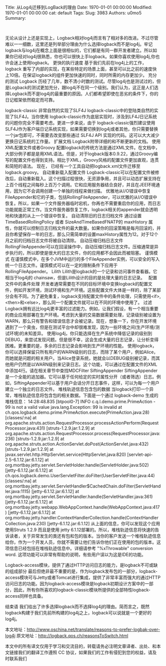 Title: 从Log4j迁移到LogBack的理由
Date: 1970-01-01 00:00:00
Modified: 1970-01-01 00:00:00
cat: default
Tags: 
Slug: 3983
Authors: u0mo5 
Summary: 

 

无论从设计上还是实现上，Logback相对log4j而言有了相对多的改进。不过尽管难以一一细数，这里还是列举部分理由为什么选择logback而不是log4j。牢记logback与log4j在概念上面是很相似的，它们都是有同一群开发者建立。所以如果你已经对log4j很熟悉，你也可以很快上手logback。如果你喜欢使用log4j,你也许会迷上使用logback。
更快的执行速度
基于我们先前在log4j上的工作，logback 重写了内部的实现，在某些特定的场景上面，甚至可以比之前的速度快上10倍。在保证logback的组件更加快速的同时，同时所需的内存更加少。
充分的测试
Logback 历经了几年，数不清小时数的测试。尽管log4j也是测试过的，但是Logback的测试更加充分，跟log4j不在同一个级别。我们认为，这正是人们选择Logback而不是log4j的最重要的原因。人们都希望即使在恶劣的条件下，你的日记框架依然稳定而可靠。

logback-classic 非常自然的实现了SLF4J
logback-classic中的登陆类自然的实现了SLF4J。当你使用 logback-classic作为底层实现时，涉及到LF4J日记系统的问题你完全不需要考虑。更进一步来说，由于 logback-classic强烈建议使用SLF4J作为客户端日记系统实现，如果需要切换到log4j或者其他，你只需要替换一个jar包即可，不需要去改变那些通过
SLF4J API 实现的代码。这可以大大减少更换日记系统的工作量。
扩展文档
Logback附带详细的和不断更新的文档。
使用XML配置文件或者Groovy
配置logback的传统方法是通过XML文件。在文档中，大部分例子都是是用XML语法。但是，对于logback版本0.9.22，通过Groovy编写的配置文件也得到支持。相比于XML，Groovy风格的配置文件更加直观，连贯和简短的语法。
现在， 已经有一个工具自动把logback.xml文件迁移至logback.groovy。
自动重新载入配置文件
Logback-classic可以在配置文件被修改后，自动重新载入。这个扫描过程很快，无资源争用，并且可以动态扩展支持在上百个线程之间每秒上百万个调用。它和应用服务器结合良好，并且在JEE环境通用，因为它不会调用创建一个单独的线程来做扫描。
优雅地从I/O错误中恢复
FileAppender和它的子类，包括RollingFileAppender，可以优雅的从I/O错误中恢复。所以，如果一个文件服务器临时宕机，你再也不需要重启你的应用，而日志功能就能正常工作。当文件服务器恢复工作，logback相关的appender就会透明地和快速的从上一个错误中恢复。
自动清除旧的日志归档文件
通过设置TimeBasedRollingPolicy 或者 SizeAndTimeBasedFNATP的 maxHistory 属性，你就可以控制日志归档文件的最大数量。如果你的回滚策略是每月回滚的，并且你希望保存一年的日志，那么只需简单的设置maxHistory属性为12。对于12个月之前的归档日志文件将被自动清除。
自动压缩归档日志文件
RollingFileAppender可以在回滚操作中，自动压缩归档日志文件。压缩通常是异步执行的，所以即使是很大的日志文件，你的应用都不会因此而被阻塞。
谨慎模式
在谨慎模式中，在多个JVM中运行的多个FileAppender实例，可以安全的写入统一个日志文件。谨慎模式可以在一定的限制条件下应用于RollingFileAppender。
Lilith
Lilith是logback的一个记录和访问事件查看器。它相当于log4j的 chainsaw，但是Lilith设计的目的是处理大量的日志记录。
 
配置文件中的条件处理
开发者通常需要在不同的目标环境中变换logback的配置文件，例如开发环境，测试环境和生产环境。这些配置文件大体是一样的，除了某部分会有不同。为了避免重复，logback支持配置文件中的条件处理，只需使用&lt;if&gt;,&lt;then&gt;和&lt;else&gt;，那么同一个配置文件就可以在不同的环境中使用了。
过滤
Logback拥有远比log4j更丰富的过滤能力。例如，让我们假设，有一个相当重要的商业应用部署在生产环境。考虑到大量的交易数据需要处理，记录级别被设置为WARN，那么只有警告和错误信息才会被记录。现在，想象一下，你在开发环境遇到了一个臭虫，但是在测试平台中却很难发现，因为一些环境之间(生产环境/测试环境)的未知差异。
使用log4j，你只能选择在生产系统中降低记录的级别到DEBUG，来尝试发现问题。但是很不幸，这会生成大量的日志记录，让分析变得困难。更重要的是，多余的日志记录会影响到生产环境的性能。
使用logback，你可以选择保留只所有用户的WARN级别的日志，而除了某个用户，例如Alice，而她就是问题的相关用户。当Alice登录系统，她就会以DEBUG级别被记录，而其他用户仍然是以WARN级别来记录日志。这个功能，可以通过在配置文件的XML中添加4行。请在相关章节中查找MDCFilter
SiftingAppender
SiftingAppender是一个全能的追加器。它可以基于任何给定的实时属性分开（或者筛选）日志。例如，SiftingAppender可以基于用户会话分开日志事件，这样，可以为每一个用户建立一个独立的日志文件。
堆栈轨迹信息包含包的数据
当logback打印一个异常，堆栈轨迹信息将包含包的相关数据。下面是一个通过 logback-demo 生成的堆栈信息：
14:28:48.835 [btpool0-7] INFO  c.q.l.demo.prime.PrimeAction - 99 is not a valid value
java.lang.Exception: 99 is invalid
  at ch.qos.logback.demo.prime.PrimeAction.execute(PrimeAction.java:28) [classes/:na]
  at org.apache.struts.action.RequestProcessor.processActionPerform(RequestProcessor.java:431) [struts-1.2.9.jar:1.2.9]
  at org.apache.struts.action.RequestProcessor.process(RequestProcessor.java:236) [struts-1.2.9.jar:1.2.9]
  at org.apache.struts.action.ActionServlet.doPost(ActionServlet.java:432) [struts-1.2.9.jar:1.2.9]
  at javax.servlet.http.HttpServlet.service(HttpServlet.java:820) [servlet-api-2.5-6.1.12.jar:6.1.12]
  at org.mortbay.jetty.servlet.ServletHolder.handle(ServletHolder.java:502) [jetty-6.1.12.jar:6.1.12]
  at ch.qos.logback.demo.UserServletFilter.doFilter(UserServletFilter.java:44) [classes/:na]
  at org.mortbay.jetty.servlet.ServletHandler$CachedChain.doFilter(ServletHandler.java:1115) [jetty-6.1.12.jar:6.1.12]
  at org.mortbay.jetty.servlet.ServletHandler.handle(ServletHandler.java:361) [jetty-6.1.12.jar:6.1.12]
  at org.mortbay.jetty.webapp.WebAppContext.handle(WebAppContext.java:417) [jetty-6.1.12.jar:6.1.12]
  at org.mortbay.jetty.handler.ContextHandlerCollection.handle(ContextHandlerCollection.java:230) [jetty-6.1.12.jar:6.1.12]
从上面的信息，你可以发现这个应用使用Struts 1.2.9 而且是使用 jetty 6.1.12部署的。所以，堆栈轨迹信息将快速的告诉读者，关于异常发生的类还有包和包的版本。当你的客户发送一个堆栈轨迹信息给你，作为一个开发人员，你就不需要让他们告诉你他们正在使用的包的版本。这项信息已经包括在堆栈轨迹信息中。详细请参考 "%xThrowable" conversion word.
这项功能可以非常有帮助的说明，有些用户误以为这是IDE的功能。

Logback-access模块，提供了通过HTTP访问日志的能力，是logback不可或缺的组成部分
最后但绝非最不重要的是，作为logback发布包的一部分，logback-access模块可与Jetty或者Tomcat进行集成，提供了非常丰富而强大的通过HTTP访问日志的功能。因为logback-access模块是logback初期设计方案中的一部分，因此，所有你所喜欢的logback-classic模块所提供的全部特性logback-access同样也具备。

结束语
我们给出了许多选择logback而不选择log4j的理由。简而言之，既然logback构建于我们先前所构建的log4j之上，logback可以说就是一个更好的log4j。


本文地址：http://www.oschina.net/translate/reasons-to-prefer-logbak-over-log4j
原文地址：http://logback.qos.ch/reasonsToSwitch.html

本文中的所有译文仅用于学习和交流目的，转载请务必注明文章译者、出处、和本文链接我们的翻译工作遵照 CC 协议，如果我们的工作有侵犯到您的权益，请及时联系我们
